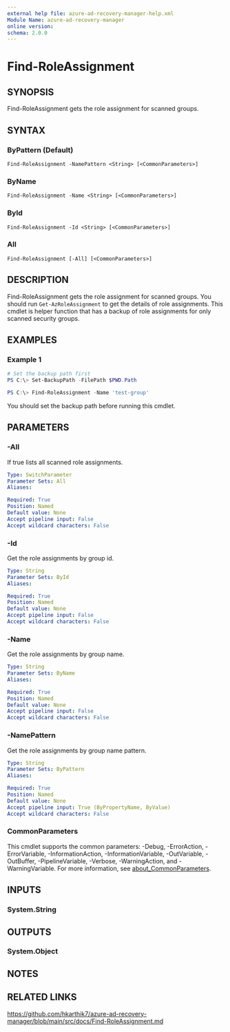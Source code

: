 ```yaml
---
external help file: azure-ad-recovery-manager-help.xml
Module Name: azure-ad-recovery-manager
online version:
schema: 2.0.0
---
```


# Find-RoleAssignment

## SYNOPSIS

Find-RoleAssignment gets the role assignment for scanned groups.

## SYNTAX

### ByPattern (Default)
```
Find-RoleAssignment -NamePattern <String> [<CommonParameters>]
```

### ByName
```
Find-RoleAssignment -Name <String> [<CommonParameters>]
```

### ById
```
Find-RoleAssignment -Id <String> [<CommonParameters>]
```

### All
```
Find-RoleAssignment [-All] [<CommonParameters>]
```

## DESCRIPTION

Find-RoleAssignment gets the role assignment for scanned groups. You should run `Get-AzRoleAssignment` to get the details of role assignments. This cmdlet is helper function that has a backup of role assignments for only scanned security groups.

## EXAMPLES

### Example 1

```powershell
# Set the backup path first
PS C:\> Set-BackupPath -FilePath $PWD.Path

PS C:\> Find-RoleAssignment -Name 'test-group'
```

You should set the backup path before running this cmdlet.

## PARAMETERS

### -All

If true lists all scanned role assignments.

```yaml
Type: SwitchParameter
Parameter Sets: All
Aliases:

Required: True
Position: Named
Default value: None
Accept pipeline input: False
Accept wildcard characters: False
```

### -Id

Get the role assignments by group id.

```yaml
Type: String
Parameter Sets: ById
Aliases:

Required: True
Position: Named
Default value: None
Accept pipeline input: False
Accept wildcard characters: False
```

### -Name

Get the role assignments by group name.

```yaml
Type: String
Parameter Sets: ByName
Aliases:

Required: True
Position: Named
Default value: None
Accept pipeline input: False
Accept wildcard characters: False
```

### -NamePattern

Get the role assignments by group name pattern.

```yaml
Type: String
Parameter Sets: ByPattern
Aliases:

Required: True
Position: Named
Default value: None
Accept pipeline input: True (ByPropertyName, ByValue)
Accept wildcard characters: False
```

### CommonParameters
This cmdlet supports the common parameters: -Debug, -ErrorAction, -ErrorVariable, -InformationAction, -InformationVariable, -OutVariable, -OutBuffer, -PipelineVariable, -Verbose, -WarningAction, and -WarningVariable. For more information, see [about_CommonParameters](http://go.microsoft.com/fwlink/?LinkID=113216).

## INPUTS

### System.String

## OUTPUTS

### System.Object

## NOTES

## RELATED LINKS

https://github.com/hkarthik7/azure-ad-recovery-manager/blob/main/src/docs/Find-RoleAssignment.md